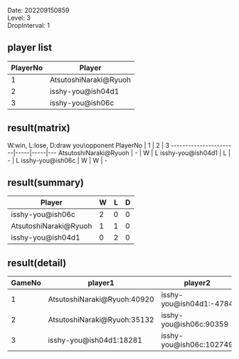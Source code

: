 Date: 202209150859  
Level: 3  
DropInterval: 1  
## player list
PlayerNo  |  Player
----------|-----------------------
1         |  AtsutoshiNaraki@Ryuoh
2         |  isshy-you@ish04d1
3         |  isshy-you@ish06c
## result(matrix)
W:win, L:lose, D:draw
you\opponent PlayerNo  |  1  |  2  |  3
-----------------------|-----|-----|---
AtsutoshiNaraki@Ryuoh  |  -  |  W  |  L
isshy-you@ish04d1      |  L  |  -  |  L
isshy-you@ish06c       |  W  |  W  |  -
## result(summary)
Player                 |  W  |  L  |  D
-----------------------|-----|-----|---
isshy-you@ish06c       |  2  |  0  |  0
AtsutoshiNaraki@Ryuoh  |  1  |  1  |  0
isshy-you@ish04d1      |  0  |  2  |  0
## result(detail)
GameNo  |  player1                      |  player2
--------|-------------------------------|-------------------------
1       |  AtsutoshiNaraki@Ryuoh:40920  |  isshy-you@ish04d1:-4784
2       |  AtsutoshiNaraki@Ryuoh:35132  |  isshy-you@ish06c:90359
3       |  isshy-you@ish04d1:18281      |  isshy-you@ish06c:102749

